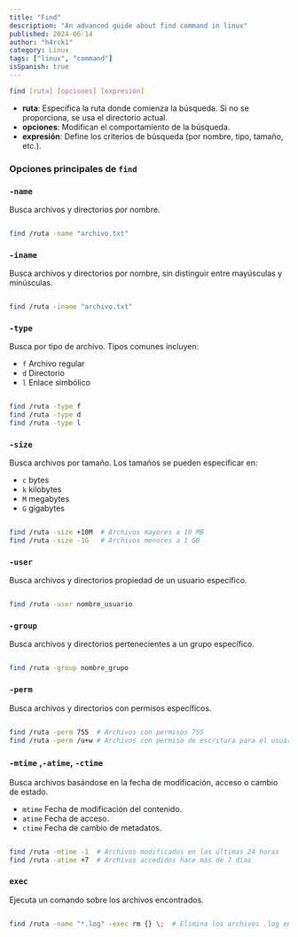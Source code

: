 ```yaml
---
title: "Find"
description: "An advanced guide about find command in linux"
published: 2024-06-14
author: "h4rck1"
category: Linux
tags: ["linux", "command"]
isSpanish: true
---
```


```bash
find [ruta] [opciones] [expresión]
```

- **ruta**: Especifica la ruta donde comienza la búsqueda. Si no se proporciona, se usa el directorio actual.
- **opciones**: Modifican el comportamiento de la búsqueda.
- **expresión**: Define los criterios de búsqueda (por nombre, tipo, tamaño, etc.).

### Opciones principales de `find`

### **`-name`**

Busca archivos y directorios por nombre.

```bash

find /ruta -name "archivo.txt"

```

### **`-iname`**

Busca archivos y directorios por nombre, sin distinguir entre mayúsculas y minúsculas.

```bash

find /ruta -iname "archivo.txt"

```

### **`-type`**

Busca por tipo de archivo. Tipos comunes incluyen:

- `f` Archivo regular
- `d` Directorio
- `l` Enlace simbólico

```bash

find /ruta -type f
find /ruta -type d
find /ruta -type l

```

### **`-size`**

Busca archivos por tamaño. Los tamaños se pueden especificar en:

- `c` bytes
- `k` kilobytes
- `M` megabytes
- `G` gigabytes

```bash

find /ruta -size +10M  # Archivos mayores a 10 MB
find /ruta -size -1G   # Archivos menores a 1 GB

```

### **`-user`**

Busca archivos y directorios propiedad de un usuario específico.

```bash

find /ruta -user nombre_usuario

```

### **`-group`**

Busca archivos y directorios pertenecientes a un grupo específico.

```bash

find /ruta -group nombre_grupo

```

### **`-perm`**

Busca archivos y directorios con permisos específicos.

```bash

find /ruta -perm 755  # Archivos con permisos 755
find /ruta -perm /u+w # Archivos con permiso de escritura para el usuario

```

### **`-mtime` ,`-atime`, `-ctime`**

Busca archivos basándose en la fecha de modificación, acceso o cambio de estado.

- `mtime` Fecha de modificación del contenido.
- `atime` Fecha de acceso.
- `ctime` Fecha de cambio de metadatos.

```bash

find /ruta -mtime -1  # Archivos modificados en las últimas 24 horas
find /ruta -atime +7  # Archivos accedidos hace más de 7 días

```

### **`exec`**

Ejecuta un comando sobre los archivos encontrados.

```bash

find /ruta -name "*.log" -exec rm {} \;  # Elimina los archivos .log encontrados

```
